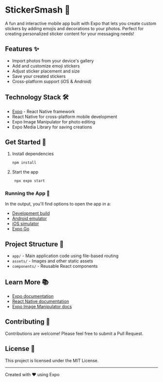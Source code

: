 # StickerSmash 🎨

A fun and interactive mobile app built with Expo that lets you create custom stickers by adding emojis and decorations to your photos. Perfect for creating personalized sticker content for your messaging needs!

## Features ✨

- Import photos from your device's gallery
- Add and customize emoji stickers
- Adjust sticker placement and size
- Save your created stickers
- Cross-platform support (iOS & Android)

## Technology Stack 🛠️

- [Expo](https://expo.dev) - React Native framework
- React Native for cross-platform mobile development
- Expo Image Manipulator for photo editing
- Expo Media Library for saving creations

## Get Started 🚀

1. Install dependencies

   ```bash
   npm install
   ```

2. Start the app

   ```bash
    npx expo start
   ```

### Running the App 📱

In the output, you'll find options to open the app in a:

- [Development build](https://docs.expo.dev/develop/development-builds/introduction/)
- [Android emulator](https://docs.expo.dev/workflow/android-studio-emulator/)
- [iOS simulator](https://docs.expo.dev/workflow/ios-simulator/)
- [Expo Go](https://expo.dev/go)

## Project Structure 📁

- `app/` - Main application code using file-based routing
- `assets/` - Images and other static assets
- `components/` - Reusable React components

## Learn More 📚

- [Expo documentation](https://docs.expo.dev/)
- [React Native documentation](https://reactnative.dev/)
- [Expo Image Manipulator docs](https://docs.expo.dev/versions/latest/sdk/imagemanipulator/)

## Contributing 🤝

Contributions are welcome! Please feel free to submit a Pull Request.

## License 📄

This project is licensed under the MIT License.

---

Created with ❤️ using Expo
